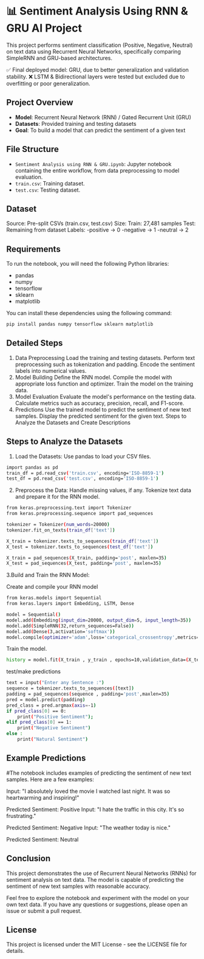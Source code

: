 # 📊 Sentiment Analysis Using RNN & GRU AI Project
This project performs sentiment classification (Positive, Negative, Neutral) on text data using Recurrent Neural Networks, specifically comparing SimpleRNN and GRU-based architectures.

✅ Final deployed model: GRU, due to better generalization and validation stability.
❌ LSTM & Bidirectional layers were tested but excluded due to overfitting or poor generalization.
## Project Overview

- **Model**: Recurrent Neural Network (RNN) / Gated Recurrent Unit (GRU)
- **Datasets**: Provided training and testing datasets
- **Goal**: To build a model that can predict the sentiment of a given text

## File Structure

- `Sentiment Analysis using RNN & GRU.ipynb`: Jupyter notebook containing the entire workflow, from data preprocessing to model evaluation.
- `train.csv`: Training dataset.
- `test.csv`: Testing dataset.

## Dataset
Source: Pre-split CSVs (train.csv, test.csv)
Size:
Train: 27,481 samples
Test: Remaining from dataset
Labels:
-positive → 0
-negative → 1
-neutral → 2
## Requirements

To run the notebook, you will need the following Python libraries:

- pandas
- numpy
- tensorflow
- sklearn
- matplotlib

You can install these dependencies using the following command:

```bash
pip install pandas numpy tensorflow sklearn matplotlib
```
## Detailed Steps
1. Data Preprocessing
Load the training and testing datasets.
Perform text preprocessing such as tokenization and padding.
Encode the sentiment labels into numerical values.
3. Model Building
Define the RNN model.
Compile the model with appropriate loss function and optimizer.
Train the model on the training data.
4. Model Evaluation
Evaluate the model's performance on the testing data.
Calculate metrics such as accuracy, precision, recall, and F1-score.
5. Predictions
Use the trained model to predict the sentiment of new text samples.
Display the predicted sentiment for the given text.
Steps to Analyze the Datasets and Create Descriptions
## Steps to Analyze the Datasets 
1. Load the Datasets:
Use pandas to load your CSV files.
```bash
import pandas as pd
train_df = pd.read_csv('train.csv', encoding='ISO-8859-1')
test_df = pd.read_csv('test.csv', encoding='ISO-8859-1')
```
2. Preprocess the Data:
Handle missing values, if any.
Tokenize text data and prepare it for the RNN model.
```bash
from keras.preprocessing.text import Tokenizer
from keras.preprocessing.sequence import pad_sequences

tokenizer = Tokenizer(num_words=20000)
tokenizer.fit_on_texts(train_df['text'])

X_train = tokenizer.texts_to_sequences(train_df['text'])
X_test = tokenizer.texts_to_sequences(test_df['text'])

X_train = pad_sequences(X_train, padding='post', maxlen=35)
X_test = pad_sequences(X_test, padding='post', maxlen=35)

```
3.Build and Train the RNN Model:

Create and compile your RNN model
```bash
from keras.models import Sequential
from keras.layers import Embedding, LSTM, Dense

model = Sequential()
model.add(Embedding(input_dim=20000, output_dim=5, input_length=35))
model.add(SimpleRNN(32,return_sequences=False))
model.add(Dense(3,activation='softmax'))
model.compile(optimizer='adam',loss='categorical_crossentropy',metrics=["accuracy"])
```
Train the model.
```bash
history = model.fit(X_train , y_train , epochs=10,validation_data=(X_test,y_test))
```
test/make predictions
```bash
text = input("Enter any Sentence :")
sequence = tokenizer.texts_to_sequences([text])
padding = pad_sequences(sequence , padding='post',maxlen=35)
pred = model.predict(padding)
pred_class = pred.argmax(axis=-1)
if pred_class[0] == 0:
    print("Positive Sentiment");
elif pred_class[0] == 1:
    print("Negative Sentiment")
else :
    print("Natural Sentiment")
```
## Example Predictions
#The notebook includes examples of predicting the sentiment of new text samples. Here are a few examples:

Input: "I absolutely loved the movie I watched last night. It was so heartwarming and inspiring!"

Predicted Sentiment: Positive
Input: "I hate the traffic in this city. It's so frustrating."

Predicted Sentiment: Negative
Input: "The weather today is nice."

Predicted Sentiment: Neutral
## Conclusion
This project demonstrates the use of Recurrent Neural Networks (RNNs) for sentiment analysis on text data. The model is capable of predicting the sentiment of new text samples with reasonable accuracy.

Feel free to explore the notebook and experiment with the model on your own text data. If you have any questions or suggestions, please open an issue or submit a pull request.

## License
This project is licensed under the MIT License - see the LICENSE file for details.
